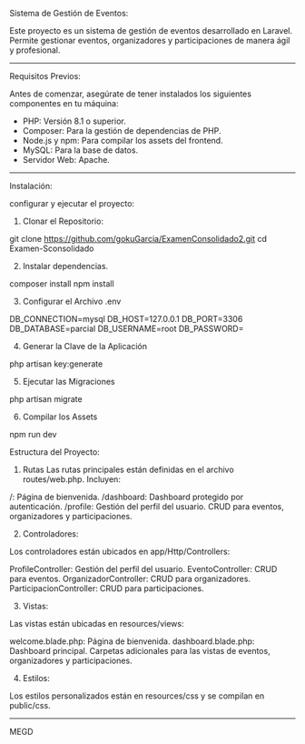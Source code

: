 Sistema de Gestión de Eventos: 

Este proyecto es un sistema de gestión de eventos desarrollado en Laravel. Permite gestionar eventos, organizadores y participaciones de manera ágil y profesional.

--------------------------------------------------

Requisitos Previos:

Antes de comenzar, asegúrate de tener instalados los siguientes componentes en tu máquina:

- PHP: Versión 8.1 o superior.
- Composer: Para la gestión de dependencias de PHP.
- Node.js y npm: Para compilar los assets del frontend.
- MySQL: Para la base de datos.
- Servidor Web: Apache.

--------------------------------------------------------

Instalación:

configurar y ejecutar el proyecto:

1. Clonar el Repositorio:

git clone https://github.com/gokuGarcia/ExamenConsolidado2.git
cd Examen-Sconsolidado


2. Instalar dependencias.

composer install
npm install


3. Configurar el Archivo .env

DB_CONNECTION=mysql
DB_HOST=127.0.0.1
DB_PORT=3306
DB_DATABASE=parcial
DB_USERNAME=root
DB_PASSWORD=

4. Generar la Clave de la Aplicación

php artisan key:generate


5. Ejecutar las Migraciones

php artisan migrate


6. Compilar los Assets

npm run dev



Estructura del Proyecto:

1. Rutas
Las rutas principales están definidas en el archivo routes/web.php. Incluyen:

/: Página de bienvenida.
/dashboard: Dashboard protegido por autenticación.
/profile: Gestión del perfil del usuario.
CRUD para eventos, organizadores y participaciones.

2. Controladores:

Los controladores están ubicados en app/Http/Controllers:

ProfileController: Gestión del perfil del usuario.
EventoController: CRUD para eventos.
OrganizadorController: CRUD para organizadores.
ParticipacionController: CRUD para participaciones.

3. Vistas:

Las vistas están ubicadas en resources/views:

welcome.blade.php: Página de bienvenida.
dashboard.blade.php: Dashboard principal.
Carpetas adicionales para las vistas de eventos, organizadores y participaciones.

4. Estilos:

Los estilos personalizados están en resources/css y se compilan en public/css.

-----------------------------------------------------------------------
MEGD


